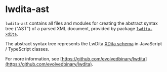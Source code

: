 # lwdita-ast

`lwdita-ast` contains all files and modules for creating the abstract syntax tree ("AST") of a parsed XML document, provided by package [`lwdita-xdita`](https://www.npmjs.com/package/@evolvedbinary/lwdita-xdita).

The abstract syntax tree represents the LwDita [XDita schema](https://github.com/oasis-tcs/dita-lwdita/blob/spec/org.oasis.xdita/dtd/lw-topic.mod) in JavaScript / TypeScript classes.

For more information, see [https://github.com/evolvedbinary/lwdita](https://github.com/evolvedbinary/lwdita).
